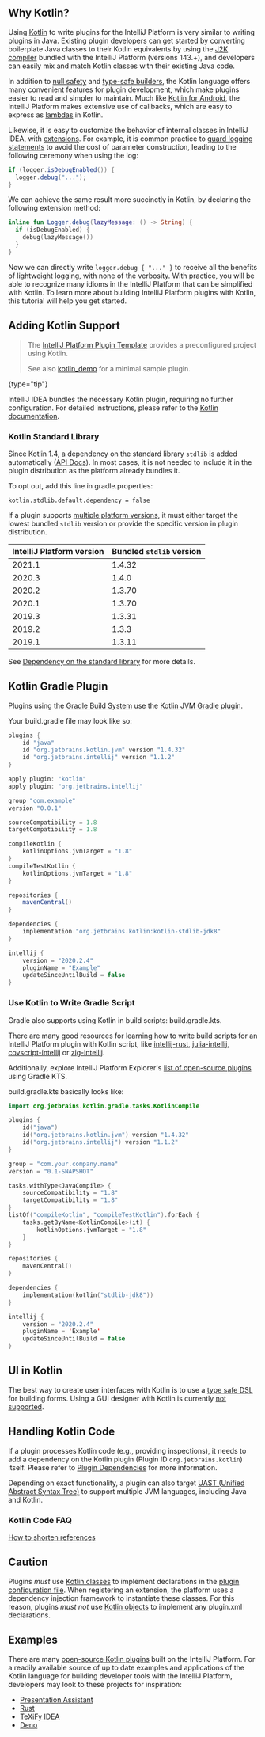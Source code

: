[//]: # (title: Kotlin for Plugin Developers)

<!-- Copyright 2000-2021 JetBrains s.r.o. and other contributors. Use of this source code is governed by the Apache 2.0 license that can be found in the LICENSE file. -->

## Why Kotlin?

Using [Kotlin](https://kotlinlang.org) to write plugins for the IntelliJ Platform is very similar to writing plugins in Java.
Existing plugin developers can get started by converting boilerplate Java classes to their Kotlin equivalents by using the [J2K compiler](https://kotlinlang.org/docs/mixing-java-kotlin-intellij.html#converting-an-existing-java-file-to-kotlin-with-j2k) bundled with the IntelliJ Platform (versions 143.+), and developers can easily mix and match Kotlin classes with their existing Java code.

In addition to [null safety](https://kotlinlang.org/docs/null-safety.html) and [type-safe builders](https://kotlinlang.org/docs/type-safe-builders.html), the Kotlin language offers many convenient features for plugin development, which make plugins easier to read and simpler to maintain.
Much like [Kotlin for Android](https://kotlinlang.org/docs/android-overview.html), the IntelliJ Platform makes extensive use of callbacks, which are easy to express as [lambdas](https://kotlinlang.org/docs/lambdas.html) in Kotlin.

Likewise, it is easy to customize the behavior of internal classes in IntelliJ IDEA, with [extensions](https://kotlinlang.org/docs/extensions.html).
For example, it is common practice to [guard logging statements](https://www.slf4j.org/faq.html#logging_performance) to avoid the cost of parameter construction, leading to the following ceremony when using the log:

```java
if (logger.isDebugEnabled()) {
  logger.debug("...");
}
```

We can achieve the same result more succinctly in Kotlin, by declaring the following extension method:

```kotlin
inline fun Logger.debug(lazyMessage: () -> String) {
  if (isDebugEnabled) {
    debug(lazyMessage())
  }
}
```

Now we can directly write `logger.debug { "..." }` to receive all the benefits of lightweight logging, with none of the verbosity.
With practice, you will be able to recognize many idioms in the IntelliJ Platform that can be simplified with Kotlin.
To learn more about building IntelliJ Platform plugins with Kotlin, this tutorial will help you get started.

## Adding Kotlin Support

 > The [IntelliJ Platform Plugin Template](github_template.md) provides a preconfigured project using Kotlin.
 > 
 > See also [kotlin_demo](https://github.com/JetBrains/intellij-sdk-code-samples/tree/main/kotlin_demo) for a minimal sample plugin.
 >
 {type="tip"}

IntelliJ IDEA bundles the necessary Kotlin plugin, requiring no further configuration.
For detailed instructions, please refer to the [Kotlin documentation](https://kotlinlang.org/docs/getting-started.html).
               
### Kotlin Standard Library

Since Kotlin 1.4, a dependency on the standard library `stdlib` is added automatically ([API Docs](https://kotlinlang.org/api/latest/jvm/stdlib/)).
In most cases, it is not needed to include it in the plugin distribution as the platform already bundles it.

To opt out, add this line in <path>gradle.properties</path>:

```properties
kotlin.stdlib.default.dependency = false
```

If a plugin supports [multiple platform versions](build_number_ranges.md), it must either target the lowest bundled `stdlib` version or provide the specific version in plugin distribution.       
                                                                                          
| IntelliJ Platform version | Bundled `stdlib` version |
|---------------------------|--------------------------|
| 2021.1                    | 1.4.32                   |
| 2020.3                    | 1.4.0                    |
| 2020.2                    | 1.3.70                   |
| 2020.1                    | 1.3.70                   |
| 2019.3                    | 1.3.31                   |
| 2019.2                    | 1.3.3                    |
| 2019.1                    | 1.3.11                   |

See [Dependency on the standard library](https://kotlinlang.org/docs/gradle.html#dependency-on-the-standard-library) for more details.

## Kotlin Gradle Plugin

Plugins using the [Gradle Build System](gradle_build_system.md) use the [Kotlin JVM Gradle plugin](https://kotlinlang.org/docs/gradle.html#targeting-the-jvm).

Your <path>build.gradle</path> file may look like so:

```groovy
plugins {
    id "java"
    id "org.jetbrains.kotlin.jvm" version "1.4.32"
    id "org.jetbrains.intellij" version "1.1.2"
}

apply plugin: "kotlin"
apply plugin: "org.jetbrains.intellij"

group "com.example"
version "0.0.1"

sourceCompatibility = 1.8
targetCompatibility = 1.8

compileKotlin {
    kotlinOptions.jvmTarget = "1.8"
}
compileTestKotlin {
    kotlinOptions.jvmTarget = "1.8"
}

repositories {
    mavenCentral()
}

dependencies {
    implementation "org.jetbrains.kotlin:kotlin-stdlib-jdk8"
}

intellij {
    version = "2020.2.4"
    pluginName = "Example"
    updateSinceUntilBuild = false
}
```

### Use Kotlin to Write Gradle Script

Gradle also supports using Kotlin in build scripts: <path>build.gradle.kts</path>.

There are many good resources for learning how to write build scripts for an IntelliJ Platform plugin with Kotlin script, like
[intellij-rust](https://github.com/intellij-rust/intellij-rust/blob/master/build.gradle.kts),
[julia-intellij](https://github.com/JuliaEditorSupport/julia-intellij/blob/master/build.gradle.kts),
[covscript-intellij](https://github.com/covscript/covscript-intellij/blob/master/build.gradle.kts) or
[zig-intellij](https://github.com/ice1000/intellij-zig/blob/master/build.gradle.kts).

Additionally, explore IntelliJ Platform Explorer's [list of open-source plugins](https://jb.gg/ipe?buildSystem=gradle_kts) using Gradle KTS.

<path>build.gradle.kts</path> basically looks like:

```kotlin
import org.jetbrains.kotlin.gradle.tasks.KotlinCompile

plugins {
    id("java")
    id("org.jetbrains.kotlin.jvm") version "1.4.32"
    id("org.jetbrains.intellij") version "1.1.2"
}

group = "com.your.company.name"
version = "0.1-SNAPSHOT"

tasks.withType<JavaCompile> {
    sourceCompatibility = "1.8"
    targetCompatibility = "1.8"
}
listOf("compileKotlin", "compileTestKotlin").forEach {
    tasks.getByName<KotlinCompile>(it) {
        kotlinOptions.jvmTarget = "1.8"
    }
}

repositories {
    mavenCentral()
}

dependencies {
    implementation(kotlin("stdlib-jdk8"))
}

intellij {
    version = "2020.2.4"
    pluginName = 'Example'
    updateSinceUntilBuild = false
}
```

## UI in Kotlin

The best way to create user interfaces with Kotlin is to use a [type safe DSL](kotlin_ui_dsl.md) for building forms.
Using a GUI designer with Kotlin is currently [not supported](https://youtrack.jetbrains.com/issue/KTIJ-791).

## Handling Kotlin Code

If a plugin processes Kotlin code (e.g., providing inspections), it needs to add a dependency on the Kotlin plugin (Plugin ID `org.jetbrains.kotlin`) itself.
Please refer to [Plugin Dependencies](plugin_dependencies.md) for more information.

Depending on exact functionality, a plugin can also target [UAST (Unified Abstract Syntax Tree)](uast.md) to support multiple JVM languages, including Java and Kotlin.

### Kotlin Code FAQ

[How to shorten references](https://intellij-support.jetbrains.com/hc/en-us/community/posts/360010025120-Add-new-parameter-into-kotlin-data-class-from-IDEA-plugin?page=1#community_comment_360002950760)

## Caution

Plugins *must* use [Kotlin classes](https://kotlinlang.org/docs/classes.html) to implement declarations in the [plugin configuration file](plugin_configuration_file.md).
When registering an extension, the platform uses a dependency injection framework to instantiate these classes.
For this reason, plugins *must not* use [Kotlin objects](https://kotlinlang.org/docs/object-declarations.html) to implement any <path>plugin.xml</path> declarations.

## Examples

There are many [open-source Kotlin plugins](https://jb.gg/ipe?language=kotlin) built on the IntelliJ Platform.
For a readily available source of up to date examples and applications of the Kotlin language for building developer tools with the IntelliJ Platform, developers may look to these projects for inspiration:

* [Presentation Assistant](https://github.com/chashnikov/IntelliJ-presentation-assistant)
* [Rust](https://github.com/intellij-rust/intellij-rust)
* [TeXiFy IDEA](https://github.com/Hannah-Sten/TeXiFy-IDEA)
* [Deno](https://github.com/JetBrains/intellij-plugins/tree/master/Deno)
